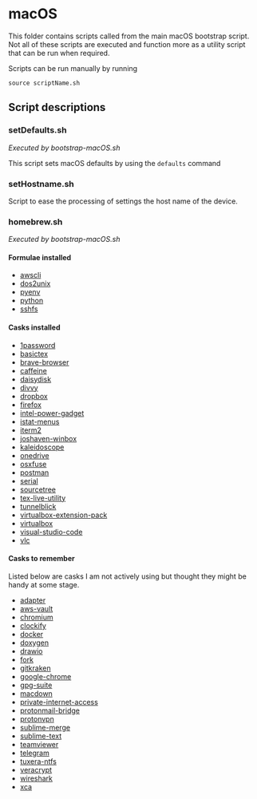 # macOS

This folder contains scripts called from the main macOS bootstrap script. Not all of these scripts are executed and function more as a utility script that can be run when required.

Scripts can be run manually by running

```
source scriptName.sh
```

## Script descriptions

### setDefaults.sh

_Executed by bootstrap-macOS.sh_

This script sets macOS defaults by using the `defaults` command

### setHostname.sh

Script to ease the processing of settings the host name of the device.

### homebrew.sh

_Executed by bootstrap-macOS.sh_

#### Formulae installed

* [awscli](https://formulae.brew.sh/formula/awscli)
* [dos2unix](https://formulae.brew.sh/formula/dos2unix)
* [pyenv](https://formulae.brew.sh/formula/pyenv)
* [python](https://formulae.brew.sh/formula/python)
* [sshfs](https://formulae.brew.sh/formula/sshfs)

#### Casks installed

* [1password](https://formulae.brew.sh/cask/1password)
* [basictex](https://formulae.brew.sh/cask/basictex)
* [brave-browser](https://formulae.brew.sh/cask/brave-browser)
* [caffeine](https://formulae.brew.sh/cask/caffeine)
* [daisydisk](https://formulae.brew.sh/cask/daisydisk)
* [divvy](https://formulae.brew.sh/cask/divvy)
* [dropbox](https://formulae.brew.sh/cask/dropbox)
* [firefox](https://formulae.brew.sh/cask/firefox)
* [intel-power-gadget](https://formulae.brew.sh/cask/intel-power-gadget)
* [istat-menus](https://formulae.brew.sh/cask/istat-menus)
* [iterm2](https://formulae.brew.sh/cask/iterm2)
* [joshaven-winbox](https://formulae.brew.sh/cask/joshaven-winbox)
* [kaleidoscope](https://formulae.brew.sh/cask/kaleidoscope)
* [onedrive](https://formulae.brew.sh/cask/onedrive)
* [osxfuse](https://formulae.brew.sh/cask/osxfuse)
* [postman](https://formulae.brew.sh/cask/postman)
* [serial](https://formulae.brew.sh/cask/serial)
* [sourcetree](https://formulae.brew.sh/cask/sourcetree)
* [tex-live-utility](https://formulae.brew.sh/cask/tex-live-utility)
* [tunnelblick](https://formulae.brew.sh/cask/tunnelblick)
* [virtualbox-extension-pack](https://formulae.brew.sh/cask/virtualbox-extension-pack)
* [virtualbox](https://formulae.brew.sh/cask/virtualbox)
* [visual-studio-code](https://formulae.brew.sh/cask/visual-studio-code)
* [vlc](https://formulae.brew.sh/cask/vlc)

#### Casks to remember

Listed below are casks I am not actively using but thought they might be handy at some stage.

* [adapter](https://formulae.brew.sh/cask/adapter)
* [aws-vault](https://formulae.brew.sh/cask/aws-vault)
* [chromium](https://formulae.brew.sh/cask/chromium)
* [clockify](https://formulae.brew.sh/cask/clockify)
* [docker](https://formulae.brew.sh/cask/docker)
* [doxygen](https://formulae.brew.sh/cask/doxygen)
* [drawio](https://formulae.brew.sh/cask/drawio)
* [fork](https://formulae.brew.sh/cask/fork)
* [gitkraken](https://formulae.brew.sh/cask/gitkraken)
* [google-chrome](https://formulae.brew.sh/cask/google-chrome)
* [gpg-suite](https://formulae.brew.sh/cask/gpg-suite)
* [macdown](https://formulae.brew.sh/cask/macdown)
* [private-internet-access](https://formulae.brew.sh/cask/private-internet-access)
* [protonmail-bridge](https://formulae.brew.sh/cask/protonmail-bridge)
* [protonvpn](https://formulae.brew.sh/cask/protonvpn)
* [sublime-merge](https://formulae.brew.sh/cask/sublime-merge)
* [sublime-text](https://formulae.brew.sh/cask/sublime-text)
* [teamviewer](https://formulae.brew.sh/cask/teamviewer)
* [telegram](https://formulae.brew.sh/cask/telegram)
* [tuxera-ntfs](https://formulae.brew.sh/cask/tuxera-ntfs)
* [veracrypt](https://formulae.brew.sh/cask/veracrypt)
* [wireshark](https://formulae.brew.sh/cask/wireshark)
* [xca](https://formulae.brew.sh/cask/xca)

